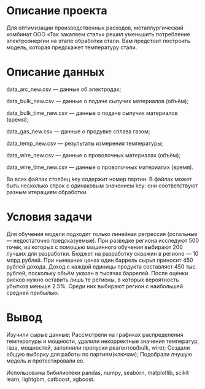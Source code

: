 # Описание проекта

Для оптимизации производственных расходов, металлургический комбинат ООО «Так закаляем сталь» решил уменьшить потребление электроэнергии на этапе обработки стали. Вам предстоит построить модель, которая предскажет температуру стали.

# Описание данных

data_arc_new.csv — данные об электродах;

data_bulk_new.csv — данные о подаче сыпучих материалов (объём);

data_bulk_time_new.csv — данные о подаче сыпучих материалов (время);

data_gas_new.csv — данные о продувке сплава газом;

data_temp_new.csv — результаты измерения температуры;

data_wire_new.csv — данные о проволочных материалах (объём);

data_wire_time_new.csv — данные о проволочных материалах (время).

Во всех файлах столбец key содержит номер партии. В файлах может быть несколько строк с одинаковым значением key: они соответствуют разным итерациям обработки.


# Условия задачи

  Для обучения модели подходит только линейная регрессия (остальные — недостаточно предсказуемые).
  При разведке региона исследуют 500 точек, из которых с помощью машинного обучения выбирают 200 лучших для разработки.
  Бюджет на разработку скважин в регионе — 10 млрд рублей.
  При нынешних ценах один баррель сырья приносит 450 рублей дохода. Доход с каждой единицы продукта составляет 450 тыс. рублей, поскольку объём указан в тысячах баррелей.
  После оценки рисков нужно оставить лишь те регионы, в которых вероятность убытков меньше 2.5%. Среди них выбирают регион с наибольшей средней прибылью.

# Вывод
Изучили сырые данные;
Рассмотрели на графиках распределения температуры и мощности, удалили некорректные значения температур, газа, мощностей, заполнили пропуски реагентов(bulk, wire);
Создали общую выборку для работы по партиям(ключам);
Подобрали лчушую модель и протестировали ее.

Использованы бибилиотеки pandas, numpy, seaborn, matplotlib, scikit learn, lightgbm, catboost, xgboost.
